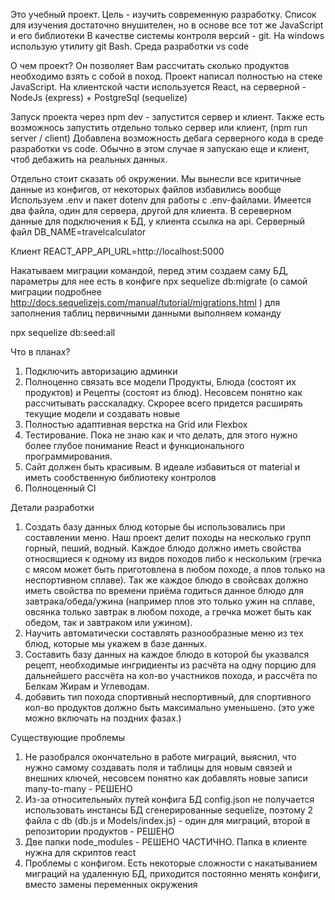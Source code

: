 Это учебный проект. Цель - изучить современную разработку. 
Список для изучения достаточно внушителен, но в основе все тот же JavaScript и его библиотеки
В качестве системы контроля версий - git. На windows использую утилиту git Bash. Среда разработки vs code

О чем проект? 
Он позволяет Вам рассчитать сколько продуктов необходимо взять с собой в поход.
Проект написал полностью на стеке JavaScript. На клиентской части используется React, на серверной - NodeJs
(express) + PostgreSql (sequelize)

Запуск проекта через npm dev - запустится сервер и клиент. Также есть возможнось запустить отдельно только сервер или клиент, (npm run server / client)
Добавлена возможность дебага серверного кода в среде разработки vs code. Обычно в 
этом случае я запускаю еще и клиент, чтоб дебажить на реальных данных.

Отдельно стоит сказать об окружении.
Мы вынесли все критичные данные из конфигов, от некоторых файлов избавились вообще
Используем .env и пакет dotenv для работы с .env-файлами.
Имеется два файла, один для сервера, другой для клиента. В сереверном данные для подключения к БД, у клиента ссылка на api.
Серверный файл
DB_NAME=travelcalculator

Клиент
REACT_APP_API_URL=http://localhost:5000

Накатываем миграции командой, перед этим создаем саму БД, параметры для нее есть в конфиге 
npx sequelize db:migrate 
(о самой миграции подробнее http://docs.sequelizejs.com/manual/tutorial/migrations.html )
для заполнения таблиц первичными данными выполняем команду 

npx sequelize db:seed:all

Что в планах?
1) Подключить авторизацию админки
2) Полноценно связать все модели Продукты, Блюда (состоят их продуктов) и Рецепты (состоят из блюд). Несовсем понятно как рассчитывать расскаладку.
Скрорее всего придется расширять текущие модели и создавать новые
3) Полностью адаптивная верстка на Grid или Flexbox
4) Тестирование. Пока не знаю как и что делать, для этого нужно более глубое понимание React и функционального программирования. 
5) Сайт должен быть красивым. В идеале избавиться от material и иметь сообственную библиотеку контролов
6) Полноценный CI

Детали разработки
1) Создать базу данных блюд которые бы использовались при составлении меню. Наш проект делит походы на несколько групп горный, пеший, водный. Каждое блюдо должно иметь свойства относящиеся к одному из видов походов либо к нескольким (гречка с мясом может быть приготовлена в любом походе, а плов только на неспортивном сплаве). Так же каждое блюдо в свойсвах должно иметь свойства по времени приёма годиться данное блюдо для завтрака/обеда/ужина (например плов это только ужин на сплаве, овсянка только завтрак в любом походе, а гречка может быть как обедом, так и завтраком или ужином). 
2) Научить автоматически составлять разнообразные меню из тех блюд, которые мы укажем в базе данных.
3) Составить базу данных на каждое блюдо в которой бы указвался рецепт, необходимые ингридиенты из расчёта на одну порцию для дальнейшего рассчёта на кол-во участников похода, и рассчёта по Белкам Жирам и Углеводам.
4) добавить тип похода спортивный неспортивный, для спортивного кол-во продуктов должно быть максимально уменьшено. (это уже можно включать на поздних фазах.)

Существующие проблемы
1) Не разобрался окончательно в работе миграций, выяснил, что нужно самому создавать поля и таблицы для новым связей и внешних ключей, несовсем понятно как добавлять новые записи many-to-many - РЕШЕНО
2) Из-за относительныйх путей конфига БД config.json не получается использовать инстансы БД сгенерированные sequelize, поэтому 2 файла с db (db.js и Models/index.js) - один для миграций, второй в репозитории продуктов - РЕШЕНО
3) Две папки node_modules - РЕШЕНО ЧАСТИЧНО. Папка в клиенте нужна для скриптов react
4) Проблемы с конфигом. Есть некоторые сложности с накатыванием миграций на удаленную БД, приходится постоянно менять конфиги, вместо замены переменных окружения


